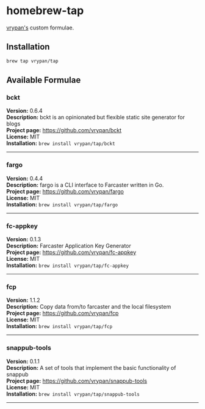 # homebrew-tap

[vrypan's](https://github.com/vrypan) custom formulae.

## Installation

```bash
brew tap vrypan/tap
```

## Available Formulae

### bckt

**Version:** 0.6.4  
**Description:** bckt is an opinionated but flexible static site generator for blogs  
**Project page:** https://github.com/vrypan/bckt  
**License:** MIT  
**Installation:** `brew install vrypan/tap/bckt`

---

### fargo

**Version:** 0.4.4  
**Description:** fargo is a CLI interface to Farcaster written in Go.  
**Project page:** https://github.com/vrypan/fargo  
**License:** MIT  
**Installation:** `brew install vrypan/tap/fargo`

---

### fc-appkey

**Version:** 0.1.3  
**Description:** Farcaster Application Key Generator  
**Project page:** https://github.com/vrypan/fc-appkey  
**License:** MIT  
**Installation:** `brew install vrypan/tap/fc-appkey`

---

### fcp

**Version:** 1.1.2  
**Description:** Copy data from/to farcaster and the local filesystem  
**Project page:** https://github.com/vrypan/fcp  
**License:** MIT  
**Installation:** `brew install vrypan/tap/fcp`

---

### snappub-tools

**Version:** 0.1.1  
**Description:** A set of tools that implement the basic functionality of snappub  
**Project page:** https://github.com/vrypan/snappub-tools  
**License:** MIT  
**Installation:** `brew install vrypan/tap/snappub-tools`

---

